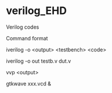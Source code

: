 # verilog_EHD
Verilog codes

Command format

iverilog -o \<output\> \<testbench\> \<code\>

iverilog -o out testb.v dut.v

vvp \<output\>

gtkwave xxx.vcd &


